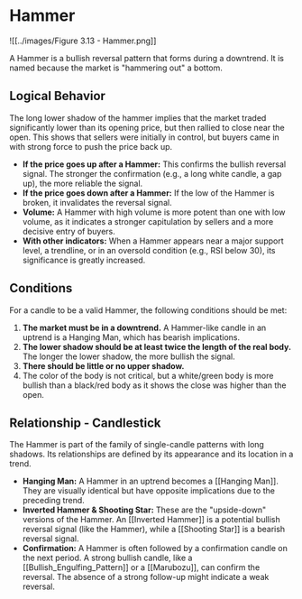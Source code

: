# Hammer

![[../images/Figure 3.13 - Hammer.png]]

A Hammer is a bullish reversal pattern that forms during a downtrend. It is named because the market is "hammering out" a bottom.

## Logical Behavior

The long lower shadow of the hammer implies that the market traded significantly lower than its opening price, but then rallied to close near the open. This shows that sellers were initially in control, but buyers came in with strong force to push the price back up.

- **If the price goes up after a Hammer:** This confirms the bullish reversal signal. The stronger the confirmation (e.g., a long white candle, a gap up), the more reliable the signal.
- **If the price goes down after a Hammer:** If the low of the Hammer is broken, it invalidates the reversal signal.
- **Volume:** A Hammer with high volume is more potent than one with low volume, as it indicates a stronger capitulation by sellers and a more decisive entry of buyers.
- **With other indicators:** When a Hammer appears near a major support level, a trendline, or in an oversold condition (e.g., RSI below 30), its significance is greatly increased.

## Conditions

For a candle to be a valid Hammer, the following conditions should be met:

1.  **The market must be in a downtrend.** A Hammer-like candle in an uptrend is a Hanging Man, which has bearish implications.
2.  **The lower shadow should be at least twice the length of the real body.** The longer the lower shadow, the more bullish the signal.
3.  **There should be little or no upper shadow.**
4.  The color of the body is not critical, but a white/green body is more bullish than a black/red body as it shows the close was higher than the open.

## Relationship - Candlestick

The Hammer is part of the family of single-candle patterns with long shadows. Its relationships are defined by its appearance and its location in a trend.

- **Hanging Man:** A Hammer in an uptrend becomes a [[Hanging Man]]. They are visually identical but have opposite implications due to the preceding trend.
- **Inverted Hammer & Shooting Star:** These are the "upside-down" versions of the Hammer. An [[Inverted Hammer]] is a potential bullish reversal signal (like the Hammer), while a [[Shooting Star]] is a bearish reversal signal.
- **Confirmation:** A Hammer is often followed by a confirmation candle on the next period. A strong bullish candle, like a [[Bullish_Engulfing_Pattern]] or a [[Marubozu]], can confirm the reversal. The absence of a strong follow-up might indicate a weak reversal.
